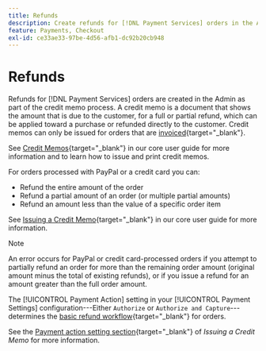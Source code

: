 ```yaml
---
title: Refunds
description: Create refunds for [!DNL Payment Services] orders in the Admin as part of the credit memo process.
feature: Payments, Checkout
exl-id: ce33ae33-97be-4d56-afb1-dc92b20cb948
---
```

# Refunds

Refunds for [!DNL Payment Services] orders are created in the Admin as part of the credit memo process. A credit memo is a document that shows the amount that is due to the customer, for a full or partial refund, which can be applied toward a purchase or refunded directly to the customer. Credit memos can only be issued for orders that are [invoiced](https://experienceleague.adobe.com/en/docs/commerce-admin/stores-sales/order-management/invoices#create-an-invoice){target="_blank"}.

See [Credit Memos](https://experienceleague.adobe.com/en/docs/commerce-admin/stores-sales/order-management/credit-memos/credit-memos){target="_blank"} in our core user guide for more information and to learn how to issue and print credit memos.

For orders processed with PayPal or a credit card you can:

* Refund the entire amount of the order
* Refund a partial amount of an order (or multiple partial amounts)
* Refund an amount less than the value of a specific order item

See [Issuing a Credit Memo](https://experienceleague.adobe.com/en/docs/commerce-admin/stores-sales/order-management/credit-memos/credit-memo-create){target="_blank"} in our core user guide for more information.

>[!NOTE]
>
>An error occurs for PayPal or credit card-processed orders if you attempt to partially refund an order for more than the remaining order amount (original amount minus the total of existing refunds), or if you issue a refund for an amount greater than the full order amount.

The [!UICONTROL Payment Action] setting in your [!UICONTROL Payment Settings] configuration---Either `Authorize` or `Authorize and Capture`---determines the [basic refund workflow](https://experienceleague.adobe.com/en/docs/commerce-admin/stores-sales/order-management/credit-memos/credit-memos#refund-workflow){target="_blank"} for orders.

See the [Payment action setting section](https://experienceleague.adobe.com/en/docs/commerce-admin/stores-sales/order-management/credit-memos/credit-memo-create#payment-action-setting){target="_blank"} of _Issuing a Credit Memo_ for more information.
